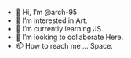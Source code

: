 - 👋 Hi, I’m @arch-95
- 👀 I’m interested in Art.
- 🌱 I’m currently learning JS.
- 💞️ I’m looking to collaborate Here.
- 📫 How to reach me ... Space.

<!---
arch-95/arch-95 is a ✨ special ✨ repository because its `README.md` (this file) appears on your GitHub profile.
You can click the Preview link to take a look at your changes.
--->
